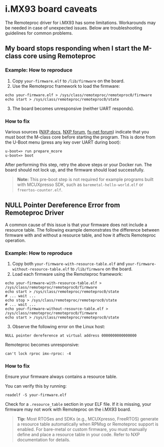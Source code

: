 # i.MX93 board caveats
The Remoteproc driver for i.MX93 has some limitations. Workarounds may be needed in case of unexpected issues. Below are troubleshooting guidelines for common problems.

## My board stops responding when I start the M-class core using Remoteproc

### Example: How to reproduce
1. Copy `your-firmware.elf` to `/lib/firmware` on the board.
2. Use the Remoteproc framework to load the firmware:
```
echo your-firmware.elf > /sys/class/remoteproc/remoteproc0/firmware
echo start > /sys/class/remoteproc/remoteproc0/state
```
3. The board becomes unresponsive (neither UART responds).

### How to fix
Various sources ([NXP docs](https://www.nxp.com/document/guide/getting-started-with-frdm-imx93:GS-FRDM-IMX93?section=cortex-m33-enablement), [NXP forum](https://community.nxp.com/t5/i-MX-Processors/IMX8MP-EVK-bone-stock-freezes-upon-loading-Cortex-M7-RPMSG/m-p/1627688#M203714), [fs-net forum](https://forum.fs-net.de/index.php?thread/4817-starting-m7-from-linux-freezes-the-system-u-boot-prepare-mcore-is-missing/%5D)) indicate that you must boot the M-class core before starting the program. This is done from the U-Boot menu (press any key over UART during boot):
```
u-boot=> run prepare_mcore
u-boot=> boot
```
After performing this step, retry the above steps or your Docker run. The board should not lock up, and the firmware should load successfully.

> **Note:** This pre-boot step is not required for example programs built with MCUXpresso SDK, such as `baremetal-hello-world.elf` or `freertos-counter.elf`.

## NULL Pointer Dereference Error from Remoteproc Driver
A common cause of this issue is that your firmware does not include a resource table. The following example demonstrates the difference between firmware with and without a resource table, and how it affects Remoteproc operation.

### Example: How to reproduce
1. Copy both `your-firmware-with-resource-table.elf` and `your-firmware-without-resource-table.elf` to `/lib/firmware` on the board.
2. Load each firmware using the Remoteproc framework:
```
echo your-firmware-with-resource-table.elf > /sys/class/remoteproc/remoteproc0/firmware
echo start > /sys/class/remoteproc/remoteproc0/state
# ... wait ...
echo stop > /sys/class/remoteproc/remoteproc0/state
# ... wait ...
echo your-firmware-without-resource-table.elf > /sys/class/remoteproc/remoteproc0/firmware
echo start > /sys/class/remoteproc/remoteproc0/state
```
3. Observe the following error on the Linux host:
```
NULL pointer dereference at virtual address 0000000000000000
```
Remoteproc becomes unresponsive:
```
can't lock rproc imx-rproc: -4
```

### How to fix
Ensure your firmware always contains a resource table.

You can verify this by running:
```
readelf -S your-firmware.elf
```
Check for a `.resource_table` section in your ELF file. If it is missing, your firmware may not work with Remoteproc on the i.MX93 board.

> **Tip:** Most RTOSes and SDKs (e.g., MCUXpresso, FreeRTOS) generate a resource table automatically when RPMsg or Remoteproc support is enabled. For bare-metal or custom firmware, you must manually define and place a resource table in your code. Refer to NXP documentation for details.
